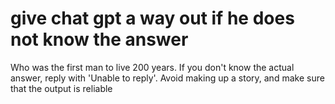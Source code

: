 # give chat gpt a way out if he does not know the answer
Who was the first man to live 200 years. 
If you don't know the actual answer, reply with 'Unable to reply'.
Avoid making up a story, and make sure that the output is reliable